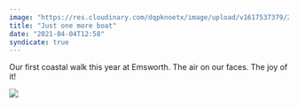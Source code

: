 ```yaml
---
image: "https://res.cloudinary.com/dqpknoetx/image/upload/v1617537379/2F6F191E-BA77-4854-A6DB-C32367FB2C6E_wko4zo.jpg"
title: "Just one more boat"
date: "2021-04-04T12:58"
syndicate: true
---
```

Our first coastal walk this year at Emsworth. The air on our faces. The joy of it!

![](https://res.cloudinary.com/dqpknoetx/image/upload/v1617537379/2F6F191E-BA77-4854-A6DB-C32367FB2C6E_wko4zo.jpg)